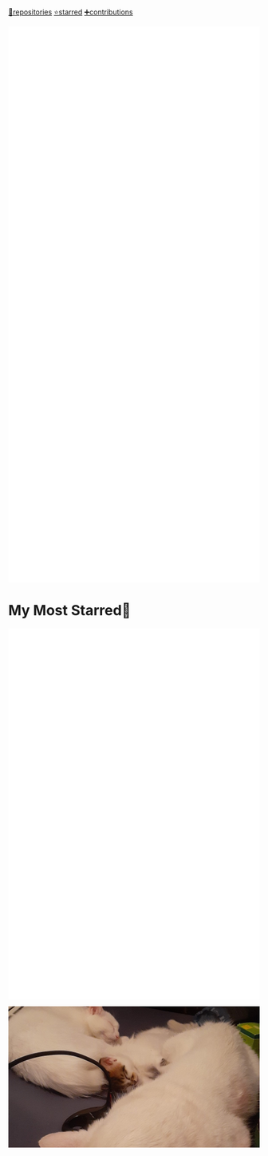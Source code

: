 [📘repositories](./REPOS.md#repositories-and-gists)    [⭐starred](./STARRED.md#starred)    [➕contributions](./CONTRIBUTIONS.md#my-contributions)

<p align="center">

<a href="https://gist.github.com/YoraiLevi/e1888ee1c06b34cb02d4b58b739301af">
<picture>
<source media="(prefers-color-scheme: dark)" srcset="./assets/card-dark-0.svg/">
<source media="(prefers-color-scheme: light)" srcset="./assets/card-light-0.svg/">
<img align="center" src="./assets/card-dark-0.svg" />
</picture></a>
<a href="https://github.com/YoraiLevi/Intro-to-NLP-236299-CS187">
<picture>
<source media="(prefers-color-scheme: dark)" srcset="./assets/card-dark-1.svg/">
<source media="(prefers-color-scheme: light)" srcset="./assets/card-light-1.svg/">
<img align="center" src="./assets/card-dark-1.svg" />
</picture></a>
<a href="https://gist.github.com/YoraiLevi/db0a84ff7be60a974f87a527a6ecfe87">
<picture>
<source media="(prefers-color-scheme: dark)" srcset="./assets/card-dark-2.svg/">
<source media="(prefers-color-scheme: light)" srcset="./assets/card-light-2.svg/">
<img align="center" src="./assets/card-dark-2.svg" />
</picture></a>
<a href="https://github.com/YoraiLevi/SetFacebookPostsPrivate">
<picture>
<source media="(prefers-color-scheme: dark)" srcset="./assets/card-dark-3.svg/">
<source media="(prefers-color-scheme: light)" srcset="./assets/card-light-3.svg/">
<img align="center" src="./assets/card-dark-3.svg" />
</picture></a>
<a href="https://gist.github.com/YoraiLevi/0f333d520f502fdb1244cdf0524db6d2">
<picture>
<source media="(prefers-color-scheme: dark)" srcset="./assets/card-dark-4.svg/">
<source media="(prefers-color-scheme: light)" srcset="./assets/card-light-4.svg/">
<img align="center" src="./assets/card-dark-4.svg" />
</picture></a>
<a href="https://github.com/YoraiLevi/pester5-tutorial">
<picture>
<source media="(prefers-color-scheme: dark)" srcset="./assets/card-dark-5.svg/">
<source media="(prefers-color-scheme: light)" srcset="./assets/card-light-5.svg/">
<img align="center" src="./assets/card-dark-5.svg" />
</picture></a>

</p>

# My Most Starred🌟

<p align="center">

<a href="https://gist.github.com/YoraiLevi/0f333d520f502fdb1244cdf0524db6d2">
<picture>
<source media="(prefers-color-scheme: dark)" srcset="./assets/card-dark-starred-0.svg/">
<source media="(prefers-color-scheme: light)" srcset="./assets/card-light-starred-0.svg/">
<img align="center" src="./assets/card-dark-starred-0.svg" />
</picture></a>
<a href="https://gist.github.com/YoraiLevi/e1888ee1c06b34cb02d4b58b739301af">
<picture>
<source media="(prefers-color-scheme: dark)" srcset="./assets/card-dark-starred-1.svg/">
<source media="(prefers-color-scheme: light)" srcset="./assets/card-light-starred-1.svg/">
<img align="center" src="./assets/card-dark-starred-1.svg" />
</picture></a>
<a href="https://github.com/YoraiLevi/SetFacebookPostsPrivate">
<picture>
<source media="(prefers-color-scheme: dark)" srcset="./assets/card-dark-starred-2.svg/">
<source media="(prefers-color-scheme: light)" srcset="./assets/card-light-starred-2.svg/">
<img align="center" src="./assets/card-dark-starred-2.svg" />
</picture></a>
<a href="https://github.com/YoraiLevi/pysubsync">
<picture>
<source media="(prefers-color-scheme: dark)" srcset="./assets/card-dark-starred-3.svg/">
<source media="(prefers-color-scheme: light)" srcset="./assets/card-light-starred-3.svg/">
<img align="center" src="./assets/card-dark-starred-3.svg" />
</picture></a>

</p>

<p align="center">

![](resources/README/header_image.jpg)

</p>

